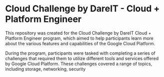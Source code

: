 # Cloud Challenge by DareIT - Cloud + Platform Engineer
This repository was created for the Cloud Challenge by DareIT Cloud + Platform Engineer program, which aimed to help participants learn more about the various features and capabilities of the Google Cloud Platform.

During the program, participants were tasked with completing a series of challenges that required them to utilize different tools and services offered by Google Cloud Platform. These challenges covered a range of topics, including storage, networking, security